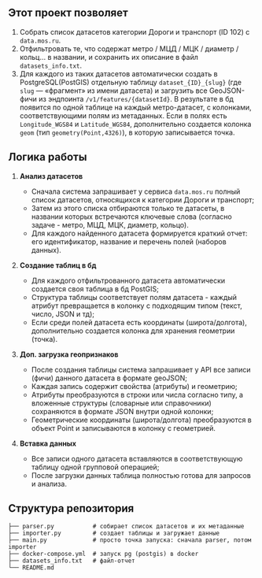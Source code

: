 

## Этот проект позволяет

1. Собрать список датаcетов категории Дороги и транспорт (ID 102) с `data.mos.ru`.
2. Отфильтровать те, что содержат метро / МЦД / МЦК / диаметр / кольц… в названии, и сохранить их описание в файл `datasets_info.txt`.
3. Для каждого из таких датаcетов автоматически создать в PostgreSQL(PostGIS) отдельную таблицу `dataset_{ID}_{slug}` (где `slug` — «фрагмент» из имени датаcета) и загрузить все GeoJSON-фичи из эндпоинта `/v1/features/{datasetId}`.
В результате в бд появится по одной таблице на каждый метро-датаcет, с колонками, соответствующими полям из метаданных. Если в полях есть `Longitude_WGS84` и `Latitude_WGS84`, дополнительно создается колонка `geom` (тип `geometry(Point,4326)`), в которую записывается точка.

## Логика работы 

1. **Анализ датаcетов**  
   - Сначала система запрашивает у сервиса `data.mos.ru` полный список датаcетов, относящихся к категории Дороги и транспорт;  
   - Затем из этого списка отбираются только те датаcеты, в названии которых встречаются ключевые слова (согласно задаче - метро, МЦД, МЦК, диаметр, кольцо).  
   - Для каждого найденного датаcета формируется краткий отчет: его идентификатор, название и перечень полей (наборов данных).

2. **Создание таблиц в бд**  
   - Для каждого отфильтрованного датаcета автоматически создается своя таблица в бд PostGIS;
   - Структура таблицы соответствует полям датаcета - каждый атрибут превращается в колонку с подходящим типом (текст, число, JSON и тд);  
   - Если среди полей датаcета есть координаты (широта/долгота), дополнительно создается колонка для хранения геометрии (точка).

3. **Доп. загрузка геопризнаков**  
   - После создания таблицы система запрашивает у API все записи (фичи) данного датаcета в формате geoJSON; 
   - Каждая запись содержит свойства (атрибуты) и геометрию;
   - Атрибуты преобразуются в строки или числа согласно типу, а вложенные структуры (словарные или справочники) сохраняются в формате JSON внутри одной колонки;  
   - Геометрические координаты (широта/долгота) преобразуются в объект Point и записываются в колонку с геометрией.

4. **Вставка данных**  
   - Все записи одного датаcета вставляются в соответствующую таблицу одной групповой операцией;
   - После загрузки данных таблица полностью готова для запросов и анализа.


## Структура репозитория
````
├── parser.py           # собирает список датасетов и их метаданные
├── importer.py         # создает таблицы и загружает данные
├── main.py             # просто точка запуска: сначала parser, потом importer
├── docker-compose.yml  # запуск pg (postgis) в docker
├── datasets_info.txt   # файл-отчет
└── README.md   
````


